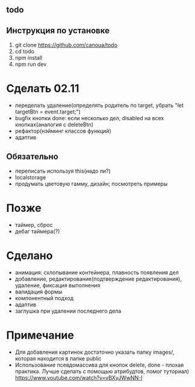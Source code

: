 ## todo

## Инструкция по установке

1. git clone https://github.com/canoua/todo
2. cd todo
3. npm install
4. npm run dev

# Сделать 02.11

- переделать удаление(определять родитель по target, убрать "let targetBtn = event.target;")
- bugfix кнопки done: если несколько дел, disabled на всех кнопках(аналогия с deleteBtn)
- рефактор(нэйминг классов функций)
- адаптив

## Обязательно

- переписать используя this(надо ли?)
- localstorage
- продумать цветовую гамму, дизайн; посмотреть примеры

# Позже

- таймер, сброс
- дебаг таймера(?)

# Сделано

- анимация: схлопывание контейнера, плавность появления дел
- добавление, редактирование(подтверждение редактирования), удаление, фиксация выполнения
- валидация формы
- компонентный подход
- адаптив
- заглушка при удалении последнего дела

# Примечание

- Для добавления картинок достаточно указать папку images/, которая находится в папке public
- Использование псевдомассива для кнопок delete, done - плохая практика. Лучше сделать с помощью атрибудтов, помог туториал) https://www.youtube.com/watch?v=vBXyJWwNN-I
